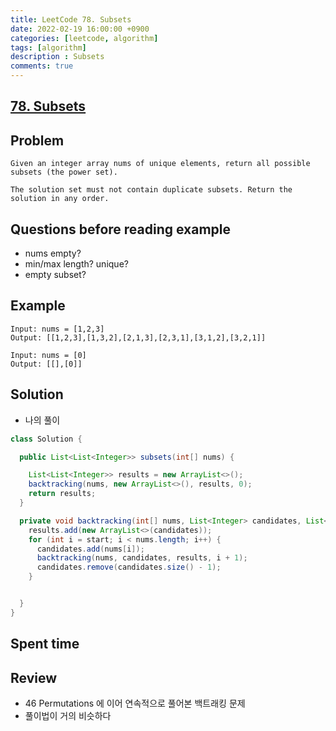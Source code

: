 ```yaml
---
title: LeetCode 78. Subsets
date: 2022-02-19 16:00:00 +0900
categories: [leetcode, algorithm]
tags: [algorithm]
description : Subsets
comments: true
---
```


## [78. Subsets](https://leetcode.com/problems/subsets/)

## Problem

```
Given an integer array nums of unique elements, return all possible subsets (the power set).

The solution set must not contain duplicate subsets. Return the solution in any order.

```

## Questions before reading example
* nums empty?
* min/max length? unique?
* empty subset?

## Example

```
Input: nums = [1,2,3]
Output: [[1,2,3],[1,3,2],[2,1,3],[2,3,1],[3,1,2],[3,2,1]]

Input: nums = [0]
Output: [[],[0]]
```

## Solution
* 나의 풀이
```java
class Solution {

  public List<List<Integer>> subsets(int[] nums) {

    List<List<Integer>> results = new ArrayList<>();
    backtracking(nums, new ArrayList<>(), results, 0);
    return results;
  }

  private void backtracking(int[] nums, List<Integer> candidates, List<List<Integer>> results, int start) {
    results.add(new ArrayList<>(candidates));
    for (int i = start; i < nums.length; i++) {
      candidates.add(nums[i]);
      backtracking(nums, candidates, results, i + 1);
      candidates.remove(candidates.size() - 1);
    }


  }
}
```


## Spent time


## Review

* 46 Permutations 에 이어 연속적으로 풀어본 백트래킹 문제
* 풀이법이 거의 비슷하다
